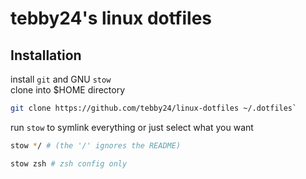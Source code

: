 # tebby24's linux dotfiles
## Installation
install `git` and GNU `stow`<br>
clone into $HOME directory
```bash
git clone https://github.com/tebby24/linux-dotfiles ~/.dotfiles`
```
run `stow` to symlink everything or just select what you want
```bash
stow */ # (the '/' ignores the README)
```
```bash
stow zsh # zsh config only
```
